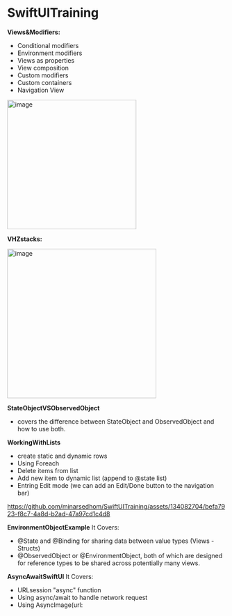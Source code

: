# SwiftUITraining

**Views&Modifiers:**
- Conditional modifiers
- Environment modifiers
- Views as properties
- View composition
- Custom modifiers
- Custom containers
- Navigation View
<img width="297" alt="image" src="https://github.com/minarsedhom/SwiftUITraining/assets/134082704/f3261cb6-feb6-4b5e-a020-92777ad177bf">


**VHZstacks:**

<img width="343" alt="image" src="https://github.com/minarsedhom/SwiftUITraining/assets/134082704/99585eca-1509-4159-8f17-51db50a16c2c">

**StateObjectVSObservedObject**
- covers the difference between StateObject and ObservedObject and how to use both.

**WorkingWithLists**
- create static and dynamic rows
- Using Foreach
- Delete items from list
- Add new item to dynamic list (append to @state list)
- Entring Edit mode (we can add an Edit/Done button to the navigation bar)

https://github.com/minarsedhom/SwiftUITraining/assets/134082704/befa7923-f8c7-4a8d-b2ad-47a97cd1c4d8

**EnvironmentObjectExample**
It Covers:
- @State and @Binding for sharing data between value types (Views - Structs)
- @ObservedObject or @EnvironmentObject, both of which are designed for reference types to be shared across potentially many views.

**AsyncAwaitSwiftUI**
It Covers:
- URLsession "async" function
- Using async/await to handle network request
- Using AsyncImage(url:
